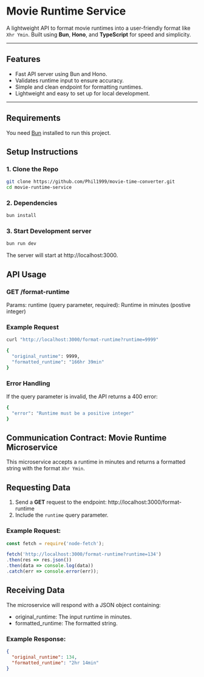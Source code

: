# Movie Runtime Service

A lightweight API to format movie runtimes into a user-friendly format like `Xhr Ymin`. Built using **Bun**, **Hono**, and **TypeScript** for speed and simplicity.

---

## Features
- Fast API server using Bun and Hono.
- Validates runtime input to ensure accuracy.
- Simple and clean endpoint for formatting runtimes.
- Lightweight and easy to set up for local development.

---

## Requirements
You need [Bun](https://bun.sh) installed to run this project.

## Setup Instructions
### 1. Clone the Repo

```bash
git clone https://github.com/Phil1999/movie-time-converter.git
cd movie-runtime-service
```

### 2. Dependencies

```bash
bun install
```

### 3. Start Development server

```bash
bun run dev
```

The server will start at http://localhost:3000.

## API Usage

### GET /format-runtime
Params: runtime (query parameter, required): Runtime in minutes (postive integer)

### Example Request
```bash
curl "http://localhost:3000/format-runtime?runtime=9999"

{
  "original_runtime": 9999,
  "formatted_runtime": "166hr 39min"
}
```

### Error Handling
If the query parameter is invalid, the API returns a 400 error:
```bash
{
  "error": "Runtime must be a positive integer"
}
```

## Communication Contract: Movie Runtime Microservice

This microservice accepts a runtime in minutes and returns a formatted string with the format `Xhr Ymin`.

## Requesting Data
1. Send a **GET** request to the endpoint: http://localhost:3000/format-runtime
2. Include the `runtime` query parameter.

### Example Request:
```javascript
const fetch = require('node-fetch');

fetch('http://localhost:3000/format-runtime?runtime=134')
.then(res => res.json())
.then(data => console.log(data))
.catch(err => console.error(err));
```

## Receiving Data
The microservice will respond with a JSON object containing:
* original_runtime: The input runtime in minutes.
* formatted_runtime: The formatted string.

### Example Response:
```json
{
  "original_runtime": 134,
  "formatted_runtime": "2hr 14min"
}
```




